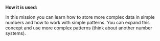 **How it is used:**

In this mission you can learn how to store more complex data in simple numbers and how to work with simple patterns.
You can expand this concept and use more complex patterns (think about another number systems).

